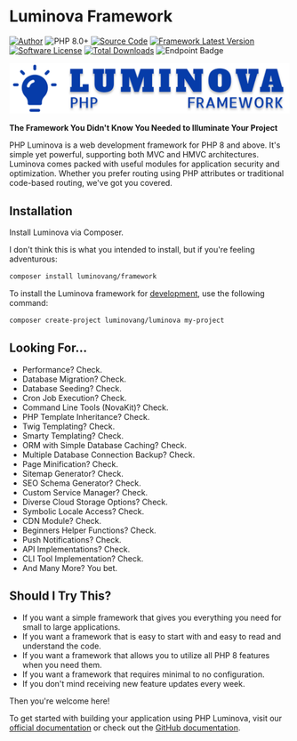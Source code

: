 # Luminova Framework

[![Author](https://img.shields.io/badge/author-@peterchig-blue.svg)](https://instagram.com/peterchig)
![PHP 8.0+](https://img.shields.io/badge/php-min%208.0.0-red.svg)
[![Source Code](https://img.shields.io/badge/source-luminovang/framework-blue.svg)](https://github.com/luminovang/framework)
[![Framework Latest Version](https://img.shields.io/github/tag/luminovang/framework.svg)](https://github.com/luminovang/framework/releases)
[![Software License](https://img.shields.io/badge/license-MIT-brightgreen.svg)](https://github.com/luminovang/framework/blob/master/LICENSE)
[![Total Downloads](https://img.shields.io/packagist/dt/luminovang/framework.svg)](https://packagist.org/search/?tags=php%20luminova)
![Endpoint Badge](https://img.shields.io/endpoint?url=https%3A%2F%2Fluminova.ng%2Fdownloads)


![Local Image](https://github.com/luminovang/luminova/raw/main/docs/logo.svg)

**The Framework You Didn't Know You Needed to Illuminate Your Project**

PHP Luminova is a web development framework for PHP 8 and above. It's simple yet powerful, supporting both MVC and HMVC architectures. Luminova comes packed with useful modules for application security and optimization. Whether you prefer routing using PHP attributes or traditional code-based routing, we've got you covered.

## Installation

Install Luminova via Composer.

I don't think this is what you intended to install, but if you're feeling adventurous:

```bash
composer install luminovang/framework
```

To install the Luminova framework for [development](https://github.com/luminovang/luminova), use the following command:

```bash
composer create-project luminovang/luminova my-project
```

## Looking For...

- Performance? Check.
- Database Migration? Check.
- Database Seeding? Check.
- Cron Job Execution? Check.
- Command Line Tools (NovaKit)? Check.
- PHP Template Inheritance? Check.
- Twig Templating? Check.
- Smarty Templating? Check.
- ORM with Simple Database Caching? Check.
- Multiple Database Connection Backup? Check.
- Page Minification? Check.
- Sitemap Generator? Check.
- SEO Schema Generator? Check.
- Custom Service Manager? Check.
- Diverse Cloud Storage Options? Check.
- Symbolic Locale Access? Check.
- CDN Module? Check.
- Beginners Helper Functions? Check.
- Push Notifications? Check.
- API Implementations? Check.
- CLI Tool Implementation? Check.
- And Many More? You bet.

## Should I Try This?

- If you want a simple framework that gives you everything you need for small to large applications.
- If you want a framework that is easy to start with and easy to read and understand the code.
- If you want a framework that allows you to utilize all PHP 8 features when you need them.
- If you want a framework that requires minimal to no configuration.
- If you don't mind receiving new feature updates every week.

Then you're welcome here!

To get started with building your application using PHP Luminova, visit our [official documentation](https://luminova.ng/docs) or check out the [GitHub documentation](https://github.com/luminovang/documentation/).